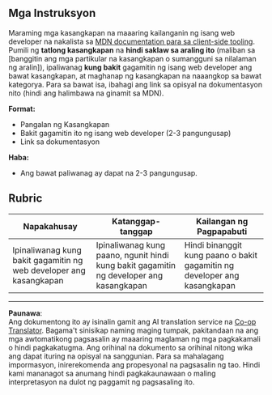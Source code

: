 <!--
CO_OP_TRANSLATOR_METADATA:
{
  "original_hash": "9e2f84e351a6fcb44bfc4066d98525f0",
  "translation_date": "2025-10-03T10:24:51+00:00",
  "source_file": "1-getting-started-lessons/1-intro-to-programming-languages/assignment.md",
  "language_code": "tl"
}
-->
## Mga Instruksyon

Maraming mga kasangkapan na maaaring kailanganin ng isang web developer na nakalista sa [MDN documentation para sa client-side tooling](https://developer.mozilla.org/docs/Learn/Tools_and_testing/Understanding_client-side_tools/Overview). Pumili ng **tatlong kasangkapan** na **hindi saklaw sa araling ito** (maliban sa [banggitin ang mga partikular na kasangkapan o sumangguni sa nilalaman ng aralin]), ipaliwanag **kung bakit** gagamitin ng isang web developer ang bawat kasangkapan, at maghanap ng kasangkapan na naaangkop sa bawat kategorya. Para sa bawat isa, ibahagi ang link sa opisyal na dokumentasyon nito (hindi ang halimbawa na ginamit sa MDN).

**Format:**  
- Pangalan ng Kasangkapan  
- Bakit gagamitin ito ng isang web developer (2-3 pangungusap)  
- Link sa dokumentasyon

**Haba:**  
- Ang bawat paliwanag ay dapat na 2-3 pangungusap.

## Rubric

Napakahusay | Katanggap-tanggap | Kailangan ng Pagpapabuti
--- | --- | -- |
Ipinaliwanag kung bakit gagamitin ng web developer ang kasangkapan | Ipinaliwanag kung paano, ngunit hindi kung bakit gagamitin ng developer ang kasangkapan | Hindi binanggit kung paano o bakit gagamitin ng developer ang kasangkapan  |

---

**Paunawa**:  
Ang dokumentong ito ay isinalin gamit ang AI translation service na [Co-op Translator](https://github.com/Azure/co-op-translator). Bagama't sinisikap naming maging tumpak, pakitandaan na ang mga awtomatikong pagsasalin ay maaaring maglaman ng mga pagkakamali o hindi pagkakatugma. Ang orihinal na dokumento sa orihinal nitong wika ang dapat ituring na opisyal na sanggunian. Para sa mahalagang impormasyon, inirerekomenda ang propesyonal na pagsasalin ng tao. Hindi kami mananagot sa anumang hindi pagkakaunawaan o maling interpretasyon na dulot ng paggamit ng pagsasaling ito.